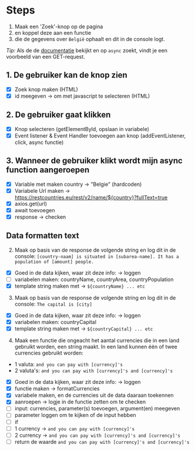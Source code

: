 # Steps

1. Maak een 'Zoek'-knop op de pagina
2. en koppel deze aan een functie
3. die de gegevens over `België` ophaalt en dit in de console logt.

_Tip:_ Als de de [documentatie](https://www.npmjs.com/package/axios) bekijkt en op `async` zoekt, vindt je een voorbeeld van een GET-request.

## 1. De gebruiker kan de knop zien

- [x] Zoek knop maken (HTML)
- [x] id meegeven -> om met javascript te selecteren (HTML)

## 2. De gebruiker gaat klikken

- [x] Knop selecteren (getElementById, opslaan in variabele)
- [x] Event listener & Event Handler toevoegen aan knop (addEventListener, click, async functie)

## 3. Wanneer de gebruiker klikt wordt mijn async function aangeroepen

- [x] Variable met maken country -> "Belgie" (hardcoden)
- [x] Variabele Url maken -> https://restcountries.eu/rest/v2/name/${country}?fullText=true
- [x] axios.get(url)
- [x] await toevoegen
- [x] response -> checken

## Data formatten text

2. Maak op basis van de response de volgende string en log dit in de console: `[country-naam] is situated in [subarea-name]. It has a population of [amount] people.`

- [x] Goed in de data kijken, waar zit deze info: -> loggen
- [ ] variabelen maken: countryName, countryArea, countryPopulation
- [x] template string maken met -> `${countryName} ... etc`

3. Maak op basis van de response de volgende string en log dit in de console: `The capital is [city]`

- [x] Goed in de data kijken, waar zit deze info: -> loggen
- [x] variabelen maken: countryCapital
- [x] template string maken met -> `${countryCapital} ... etc`

4. Maak een functie die ongeacht het aantal currencies die in een land gebruikt worden, een string maakt. In een land kunnen één of twee currencies gebruikt worden:
- 1 valuta: `and you can pay with [currency]'s`
- 2 valuta's: `and you can pay with [currency]'s and [currency]'s`

- [x] Goed in de data kijken, waar zit deze info: -> loggen
- [x] functie maken -> formatCurrencies
- [x] variabele maken, en de currencies uit de data daaraan toekennen
- [x] aanroepen -> logje in de functie zetten om te checken
- [ ] input: currencies, parameter(s) toevoegen, argument(en) meegeven 
- [ ] parameter loggen om te kijken of de input hebben
- [ ] if
- [ ] 1 currency -> `and you can pay with [currency]'s`
- [ ] 2 currency -> `and you can pay with [currency]'s and [currency]'s`
- [ ] return de waarde `and you can pay with [currency]'s and [currency]'s`
